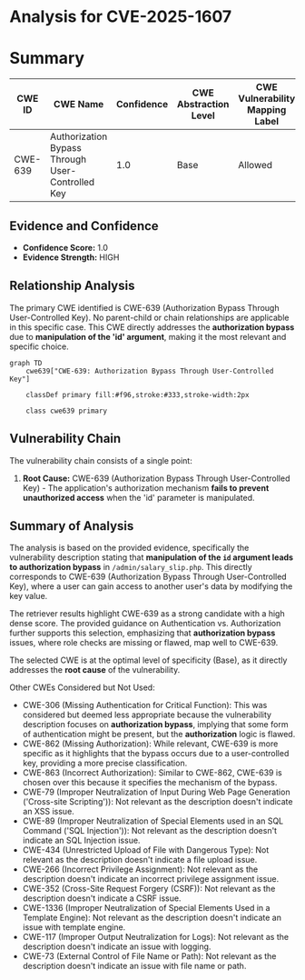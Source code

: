 # Analysis for CVE-2025-1607

# Summary
| CWE ID | CWE Name | Confidence | CWE Abstraction Level | CWE Vulnerability Mapping Label | CWE-Vulnerability Mapping Notes |
|---|---|---|---|---|---|
| CWE-639 | Authorization Bypass Through User-Controlled Key | 1.0 | Base | Allowed | Primary CWE |

## Evidence and Confidence

*   **Confidence Score:** 1.0
*   **Evidence Strength:** HIGH

## Relationship Analysis
The primary CWE identified is CWE-639 (Authorization Bypass Through User-Controlled Key). No parent-child or chain relationships are applicable in this specific case. This CWE directly addresses the **authorization bypass** due to **manipulation of the 'id' argument**, making it the most relevant and specific choice.

```mermaid
graph TD
    cwe639["CWE-639: Authorization Bypass Through User-Controlled Key"]
    
    classDef primary fill:#f96,stroke:#333,stroke-width:2px
    
    class cwe639 primary
```

## Vulnerability Chain
The vulnerability chain consists of a single point:

1.  **Root Cause:** CWE-639 (Authorization Bypass Through User-Controlled Key) - The application's authorization mechanism **fails to prevent unauthorized access** when the 'id' parameter is manipulated.

## Summary of Analysis
The analysis is based on the provided evidence, specifically the vulnerability description stating that **manipulation of the `id` argument leads to authorization bypass** in `/admin/salary_slip.php`. This directly corresponds to CWE-639 (Authorization Bypass Through User-Controlled Key), where a user can gain access to another user's data by modifying the key value.

The retriever results highlight CWE-639 as a strong candidate with a high dense score. The provided guidance on Authentication vs. Authorization further supports this selection, emphasizing that **authorization bypass** issues, where role checks are missing or flawed, map well to CWE-639.

The selected CWE is at the optimal level of specificity (Base), as it directly addresses the **root cause** of the vulnerability.

Other CWEs Considered but Not Used:

*   CWE-306 (Missing Authentication for Critical Function): This was considered but deemed less appropriate because the vulnerability description focuses on **authorization bypass**, implying that some form of authentication might be present, but the **authorization** logic is flawed.
*   CWE-862 (Missing Authorization): While relevant, CWE-639 is more specific as it highlights that the bypass occurs due to a user-controlled key, providing a more precise classification.
*   CWE-863 (Incorrect Authorization): Similar to CWE-862, CWE-639 is chosen over this because it specifies the mechanism of the bypass.
*   CWE-79 (Improper Neutralization of Input During Web Page Generation ('Cross-site Scripting')): Not relevant as the description doesn't indicate an XSS issue.
*   CWE-89 (Improper Neutralization of Special Elements used in an SQL Command ('SQL Injection')): Not relevant as the description doesn't indicate an SQL Injection issue.
*   CWE-434 (Unrestricted Upload of File with Dangerous Type): Not relevant as the description doesn't indicate a file upload issue.
*   CWE-266 (Incorrect Privilege Assignment): Not relevant as the description doesn't indicate an incorrect privilege assignment issue.
*   CWE-352 (Cross-Site Request Forgery (CSRF)): Not relevant as the description doesn't indicate a CSRF issue.
*   CWE-1336 (Improper Neutralization of Special Elements Used in a Template Engine): Not relevant as the description doesn't indicate an issue with template engine.
*   CWE-117 (Improper Output Neutralization for Logs): Not relevant as the description doesn't indicate an issue with logging.
*   CWE-73 (External Control of File Name or Path): Not relevant as the description doesn't indicate an issue with file name or path.